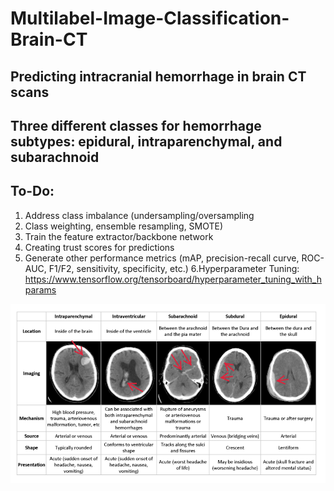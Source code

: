 # Multilabel-Image-Classification-Brain-CT

## Predicting intracranial hemorrhage in brain CT scans

## Three different classes for hemorrhage subtypes: epidural, intraparenchymal, and subarachnoid

## To-Do: 
1. Address class imbalance (undersampling/oversampling
2. Class weighting, ensemble resampling, SMOTE)
3. Train the feature extractor/backbone network 
4. Creating trust scores for predictions
5. Generate other performance metrics (mAP, precision-recall curve, ROC-AUC, F1/F2, sensitivity, specificity, etc.)
6.Hyperparameter Tuning: https://www.tensorflow.org/tensorboard/hyperparameter_tuning_with_hparams

![example](https://github.com/DrewAfromsky/Multilabel-Image-Classification-Brain-CT/blob/master/ich.png "example") 
